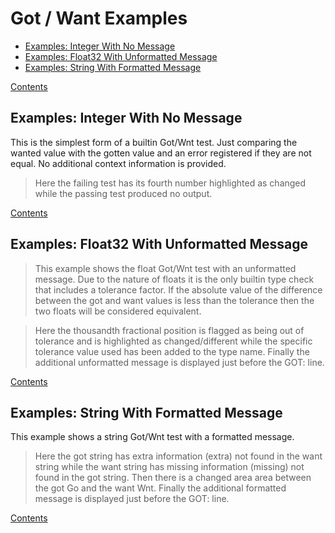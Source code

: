 # Got / Want Examples

- [Examples: Integer With No Message](#examples-integer-with-no-message)
- [Examples: Float32 With Unformatted Message](#examples-float32-with-unformatted-message)
- [Examples: String With Formatted Message](#examples-string-with-formatted-message)

[Contents](../../README.md#contents)

## Examples: Integer With No Message

This is the simplest form of a builtin Got/Wnt test.  Just comparing the wanted
value with the gotten value and an error registered if they are not equal.
No additional context information is provided.

<!--- gotomd::file::./integer_with_no_message/example_test.go -->

<!--- gotomd::tst::./integer_with_no_message/package -->

> Here the failing test has its fourth number highlighted as changed while 
the passing test produced no output.

[Contents](../../README.md#contents)

## Examples: Float32 With Unformatted Message

> This example shows the float Got/Wnt test with an unformatted message.  Due to
the nature of floats it is the only builtin type check that includes a
tolerance factor.  If the absolute value of the difference between the got and
want values is less than the tolerance then the two floats will be considered
equivalent.

<!--- gotomd::file::./float32_with_unformatted_message/example_test.go -->

<!--- gotomd::tst::./float32_with_unformatted_message/package -->

> Here the thousandth fractional position is flagged as being out of tolerance
and is highlighted as changed/different while the specific
tolerance value used has been added to the type name.  Finally the
additional unformatted message is displayed just before the GOT: line.

[Contents](../../README.md#contents)

## Examples: String With Formatted Message

This example shows a string Got/Wnt test with a formatted message.

<!--- gotomd::file::./string_with_formatted_message/example_test.go -->

<!--- gotomd::tst::./string_with_formatted_message/package -->

> Here the got string has extra information (extra) not found in the want
string while the want string has missing information (missing) not found 
in the got string.  Then there is a changed area area between the got Go and
the want Wnt.  Finally the additional formatted message is displayed just 
before the GOT: line.

[Contents](../../README.md#contents)
